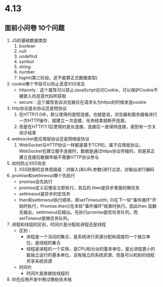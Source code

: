 # 4.13 
## 面前小问卷 10个问题
1. JS的基础数据类型
    1. boolean
    2. null
    3. undefind
    4. symbol
    5. string
    6. number
    7. bigint(第三阶段，还不能算正式数据类型)
2. cookie哪个字段可以防止恶意XSS攻击
    - httponly：这个属性可以禁止JavaScript访问Cookie，可以保护Cookie不被嵌入的恶意代码所获取
    - secure：这个属性告诉浏览器仅在请求头为https的时候发送cookie
3. http协议是长协议还是短协议
    1. 在HTTP/1.0中，默认使用的是短连接。也就是说，浏览器和服务器每进行一次HTTP操作，就建立一次连接，任务结束就断开连接。
    2. 但是在HTTP/1.1后使用的是长连接，连接后一直保持连接，直到有一方关闭才结束
4. websocket是应用层协议还是网络层协议
    1. WebSocket与HTTP协议一样都是基于TCP的，属于应用层协议，WebSocket在建立握手连接时，数据是通过https协议传输的，但是真正建立连接后数据传输不需要HTTP协议参与
5. 如何防止XSS攻击
    1. XSS防御的总体思路是：对输入(和URL参数)进行过滤，对输出进行编码
6. promise和settimeout哪个先执行
    - promise会先执行
    - promise定义后便会立即执行，其后的.then是异步里面的微任务
    - settimeout是异步的宏任务
    - then和settimeout执行顺序，即setTimeout(fn, 0)在下一轮“事件循环”开始时执行，Promise.then()在本轮“事件循环”结束时执行。因此then 函数先输出，settimeout后输出。先执行promise是宏任务队列，而setTimeout是微任务队列。
7. 进程和线程的区别，时间片是分配给进程还是线程
    - 区别：
        - 进程是一个活动的集合，是系统进行资源分配和调度的一个独立单位，是线程的集合
        - 线程是进程的一个实体，是CPU和分派的基本单位，是比进程更小的能独立运行的基本单位，没有独立的系统资源，但是可以和别的线程共享系统资源
    - 时间片
        - 时间片是直接给线程的
8. 你在应用开发中用过哪些技术栈